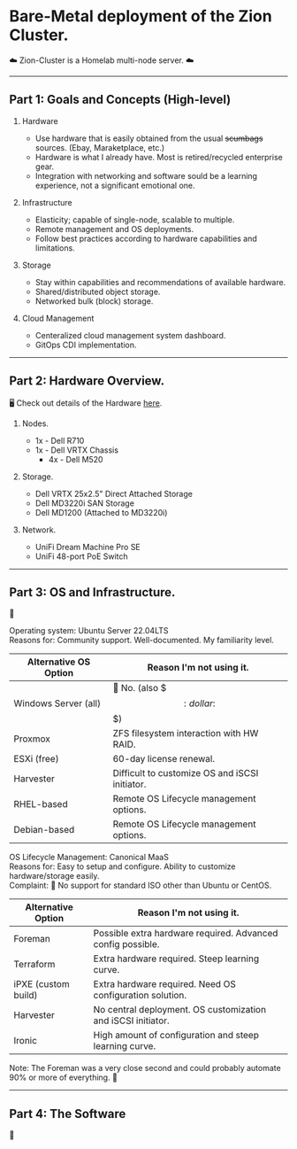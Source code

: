 # Bare-Metal deployment of the Zion Cluster.

☁️ Zion-Cluster is a Homelab multi-node server. ☁️

---
## Part 1: Goals and Concepts (High-level)
1. Hardware
   - Use hardware that is easily obtained from the usual ~~scumbags~~ sources. (Ebay, Maraketplace, etc.)
   - Hardware is what I already have. Most is retired/recycled enterprise gear.
   - Integration with networking and software sould be a learning experience, not a significant emotional one.
  
2. Infrastructure
   - Elasticity; capable of single-node, scalable to multiple.
   - Remote management and OS deployments.
   - Follow best practices according to hardware capabilities and limitations.
  
3. Storage
   - Stay within capabilities and recommendations of available hardware.
   - Shared/distributed object storage.
   - Networked bulk (block) storage.
  
4. Cloud Management
   - Centeralized cloud management system dashboard.
   - GitOps CDI implementation.

---
## Part 2: Hardware Overview.
:desktop_computer:
Check out details of the Hardware [here](Hardware.md).

1. Nodes.
   - 1x - Dell R710
   - 1x - Dell VRTX Chassis
     - 4x - Dell M520
  
2. Storage.
   - Dell VRTX 25x2.5" Direct Attached Storage
   - Dell MD3220i SAN Storage
   - Dell MD1200 (Attached to MD3220i)
  
3. Network.
   - UniFi Dream Machine Pro SE
   - UniFi 48-port PoE Switch

---
## Part 3: OS and Infrastructure.
:penguin:

Operating system: Ubuntu Server 22.04LTS  
Reasons for: Community support. Well-documented. My familiarity level.  

| Alternative OS Option | Reason I'm not using it.                       |
| --------------------- | ---------------------------------------------- |
| Windows Server (all)  | :fu: No. (also $$$:dollar:$$$)                 |
| Proxmox               | ZFS filesystem interaction with HW RAID.       |
| ESXi (free)           | 60-day license renewal.                        |
| Harvester             | Difficult to customize OS and iSCSI initiator. |
| RHEL-based            | Remote OS Lifecycle management options.        |
| Debian-based          | Remote OS Lifecycle management options.        |

OS Lifecycle Management: Canonical MaaS  
Reasons for: Easy to setup and configure. Ability to customize hardware/storage easily.  
Complaint: :fu: No support for standard ISO other than Ubuntu or CentOS.  

| Alternative Option    | Reason I'm not using it.                                     |
| --------------------- | ------------------------------------------------------------ |
| Foreman               | Possible extra hardware required. Advanced config possible.  |
| Terraform             | Extra hardware required. Steep learning curve.               |
| iPXE (custom build)   | Extra hardware required. Need OS configuration solution.     |
| Harvester             | No central deployment. OS customization and iSCSI initiator. |
| Ironic                | High amount of configuration and steep learning curve.       |  
Note: The Foreman was a very close second and could probably automate 90% or more of everything. :muscle:

---
## Part 4: The Software
:floppy_disk:

